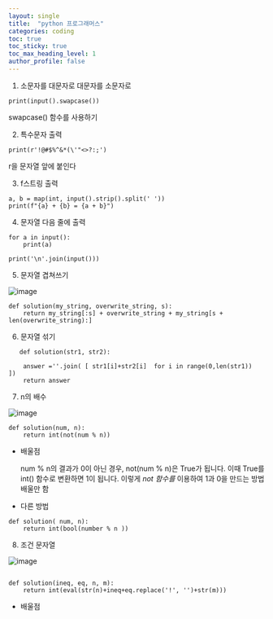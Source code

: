```yaml
---
layout: single
title:  "python 프로그래머스"
categories: coding
toc: true
toc_sticky: true
toc_max_heading_level: 1
author_profile: false
---
```


1. 소문자를 대문자로 대문자를 소문자로

```
print(input().swapcase())
```

swapcase() 함수를 사용하기


2. 특수문자 출력

```
print(r'!@#$%^&*(\'"<>?:;')
```

r을 문자열 앞에 붙인다


3. f스트링 출력

```
a, b = map(int, input().strip().split(' '))
print(f"{a} + {b} = {a + b}")
```

4. 문자열 다음 줄에 출력

```
for a in input():
    print(a)
```

```
print('\n'.join(input()))
```


5. 문자열 겹쳐쓰기

![image](https://github.com/Idealm99/idealm99.github.io/assets/112872986/1a77d77a-bbac-44fd-b803-2a16a9240df3)

```
def solution(my_string, overwrite_string, s):
    return my_string[:s] + overwrite_string + my_string[s + len(overwrite_string):]
```

6. 문자열 섞기

```
   def solution(str1, str2):
    
    answer =''.join( [ str1[i]+str2[i]  for i in range(0,len(str1))  ])
    return answer
```


7. n의 배수

![image](https://github.com/Idealm99/idealm99.github.io/assets/112872986/54ca781b-2b88-4f4d-afd5-18011850f0d4)

```
def solution(num, n):
    return int(not(num % n))
```

* 배울점 

     num % n의 결과가 0이 아닌 경우,
     not(num % n)은 True가 됩니다. 
     이때 True를 int() 함수로 변환하면 1이 됩니다.
     이렇게 *not 함수를* 이용하여 1과 0을 만드는 방법 배울만 함

* 다른 방법

```
def solution( num, n):
    return int(bool(number % n ))
```


8. 조건 문자열

![image](https://github.com/Idealm99/idealm99.github.io/assets/112872986/0d6cddcd-0faf-4ede-8f61-d88b289545ea)

```

def solution(ineq, eq, n, m):
    return int(eval(str(n)+ineq+eq.replace('!', '')+str(m)))    
```

* 배울점

     
